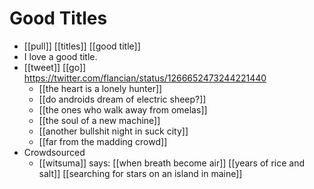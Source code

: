# Good Titles

- [[pull]] [[titles]] [[good title]]
- I love a good title.
- [[tweet]] [[go]] https://twitter.com/flancian/status/1266652473244221440
  - [[the heart is a lonely hunter]]
  - [[do androids dream of electric sheep?]]
  - [[the ones who walk away from omelas]]
  - [[the soul of a new machine]]
  - [[another bullshit night in suck city]]
  - [[far from the madding crowd]]
- Crowdsourced
  - [[witsuma]] says: [[when breath become air]] [[years of rice and salt]] [[searching for stars on an island in maine]]


